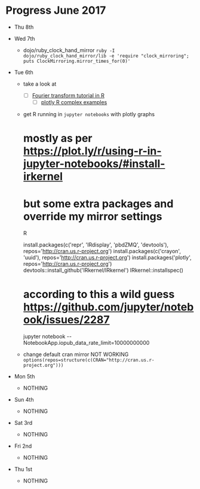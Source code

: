 # Progress June 2017

* Thu 8th

* Wed 7th
  * dojo/ruby_clock_hand_mirror
    `ruby -I dojo/ruby_clock_hand_mirror/lib -e 'require "clock_mirroring"; puts ClockMirroring.mirror_times_for(0)'`

* Tue 6th
  * take a look at
    - [ ] [Fourier transform tutorial in R](http://www.di.fc.ul.pt/~jpn/r/fourier/fourier.html)
		- [ ] [plotly R complex examples](https://moderndata.plot.ly/time-series-charts-by-the-economist-in-r-using-plotly/)

  * get R running in `jupyter notebooks` with plotly graphs

    # mostly as per https://plot.ly/r/using-r-in-jupyter-notebooks/#install-irkernel
    # but some extra packages and override my mirror settings

    R

    install.packages(c('repr', 'IRdisplay', 'pbdZMQ', 'devtools'), repos='http://cran.us.r-project.org')
    install.packages(c('crayon', 'uuid'), repos='http://cran.us.r-project.org')
    install.packages('plotly', repos='http://cran.us.r-project.org')
    devtools::install_github('IRkernel/IRkernel')
    IRkernel::installspec()

    # according to this a wild guess https://github.com/jupyter/notebook/issues/2287
    jupyter notebook --NotebookApp.iopub_data_rate_limit=10000000000

  * change default cran mirror
    NOT WORKING
    `options(repos=structure(c(CRAN="http://cran.us.r-project.org")))`

* Mon 5th
  * NOTHING
* Sun 4th
  * NOTHING
* Sat 3rd
  * NOTHING
* Fri 2nd
  * NOTHING
* Thu 1st
  * NOTHING

